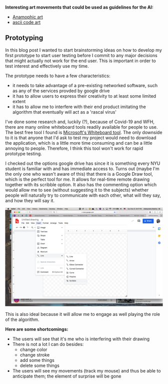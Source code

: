 **Interesting art movements that could be used as guidelines for the AI:**
- [Anamophic art](https://www.demilked.com/anamorphosis-anamorphic-cylinder-art/)
- [ascii code art](https://en.wikipedia.org/wiki/ASCII_art)


## Prototyping

In this blog post I wanted to start brainstorming ideas on how to develop my first prototype to start user testing before I commit to any major decisions that might actually not work for the end user. This is important in order to test interest and effectively use my time.

The prototype needs to have a few characteristics:
- it needs to take advantage of a pre-existing networked software, such as any of the services provded by google drive
- it has to allow users to express their creativity to at least some limited extent
- it has to allow me to interfere with their end product imitating the algorithm that eventually will act as a 'rascal virus'


I've done some research and, luckily (?), because of Covid-19 and WFH, there are many online whiteboard tools readily available for people to use. The best free tool I found is [Microsoft's Whiteboard tool](https://www.microsoft.com/en-us/microsoft-365/microsoft-whiteboard/digital-whiteboard-app). The only downside to it is that anyone that I'd ask to test my project would need to download the application, which is a little more time consuming and can be a little annoying to people. Therefore, I think this tool won't work for rapid prototype testing.


I checked out the options google drive has since it is something every NYU student is familiar with and has immediate access to. Turns out (maybe I'm the only one who wasn't aware of this) that there is a Google Draw tool, which is the perfect tool for me. It allows for real-time remote drawing together with its scribble option. It also has the commenting option which would allow me to see (without suggesting it to the subjects) whether people will naturally try to communicate with each other, what will they say, and how they will say it.


![google draw](/media/googledraw.png)


This is also ideal because it will allow me to engage as well playing the role of the algorithm. 



**Here are some shortcomings:**

- The users will see that it's me who is interfering with their drawing
- There is not a lot I can do besides:
    - change color
    - change stroke 
    - add some things
    - delete some things
- The users will see my movements (track my mouse) and thus be able to anticipate them; the element of surprise will be gone

